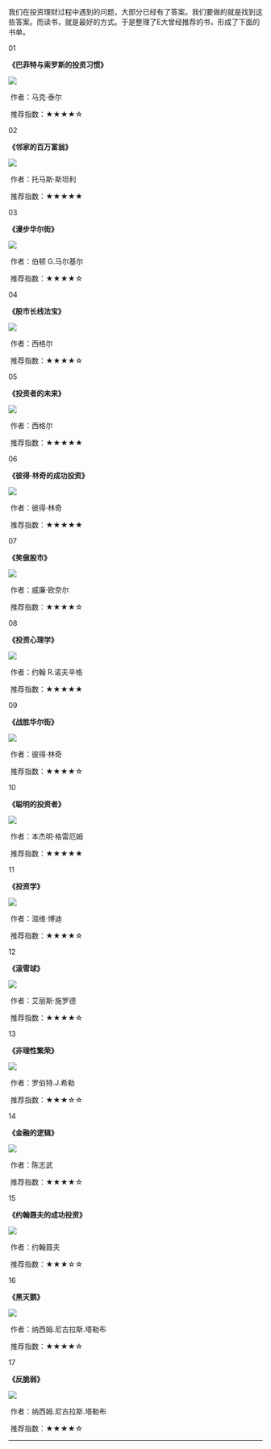 我们在投资理财过程中遇到的问题，大部分已经有了答案。我们要做的就是找到这些答案。而读书，就是最好的方式。于是整理了E大曾经推荐的书，形成了下面的书单。



01

**《巴菲特与索罗斯的投资习惯》**

![](/res/ERecommended/01.jpg)



​																					作者：马克·泰尔

​																					推荐指数：★★★★☆

02

**《邻家的百万富翁》**

![](/res/ERecommended/02.jpg)

​																		     作者：托马斯·斯坦利

​																			 推荐指数：★★★★★

03

**《漫步华尔街》**

![](/res/ERecommended/03.jpg)

​																		     作者：伯顿 G.马尔基尔

​																			 推荐指数：★★★★☆

04

**《股市长线法宝》**

![](/res/ERecommended/04.jpg)

​																		             作者：西格尔

​																					 推荐指数：★★★★☆

05

**《投资者的未来》**

![](/res/ERecommended/05.jpg)

​																				 作者：西格尔

​																				 推荐指数：★★★★★

06

**《彼得·林奇的成功投资》**

![](/res/ERecommended/06.jpg)

​																		          作者：彼得·林奇

​																				 推荐指数：★★★★★

07

**《笑傲股市》**

![](/res/ERecommended/07.jpg)

​																	        	作者：威廉·欧奈尔

​																				推荐指数：★★★★☆

08

**《投资心理学》**

![](/res/ERecommended/08.jpg)

​																			作者：约翰 R.诺夫辛格

​																			推荐指数：★★★★★

09

**《战胜华尔街》**

![](/res/ERecommended/09.jpg)

​																				作者：彼得·林奇	

​																				推荐指数：★★★★☆

10

**《聪明的投资者》**

![](/res/ERecommended/10.jpg)

​																		     作者：本杰明·格雷厄姆

​																			推荐指数：★★★★★

11

**《投资学》**

![](/res/ERecommended/11.jpg)

​																		       作者：滋维·博迪

​																			   推荐指数：★★★★☆

12

**《滚雪球》**

![](/res/ERecommended/12.jpg)

​																		      作者：艾丽斯·施罗德 

​																			 推荐指数：★★★★☆

13

**《非理性繁荣》**

![](/res/ERecommended/13.jpg)

​																		     作者：罗伯特.J.希勒

​																		     推荐指数：★★★☆☆

14

**《金融的逻辑》**

![](/res/ERecommended/14.jpg)

​																		      作者：陈志武

​																			 推荐指数：★★★★☆

15

**《约翰聂夫的成功投资》**

![](/res/ERecommended/15.jpg)

​																		       作者：约翰聂夫

​																			   推荐指数：★★★☆☆

   															

16

**《黑天鹅》**

![](/res/ERecommended/16.jpg)

​																		作者：纳西姆.尼古拉斯.塔勒布

​																		推荐指数：★★★★☆

17

**《反脆弱》**

![](/res/ERecommended/17.jpg)

​																		作者：纳西姆.尼古拉斯.塔勒布

​																		推荐指数：★★★★☆



------

